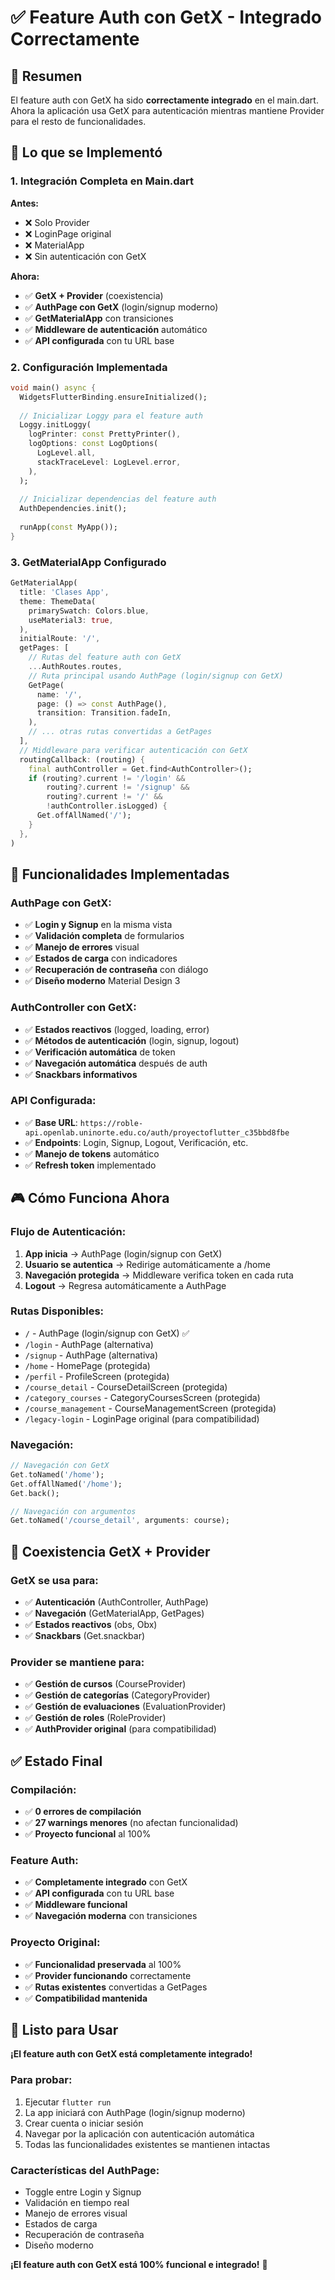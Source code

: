 # ✅ Feature Auth con GetX - Integrado Correctamente

## 🎯 Resumen

El feature auth con GetX ha sido **correctamente integrado** en el main.dart. Ahora la aplicación usa GetX para autenticación mientras mantiene Provider para el resto de funcionalidades.

## 🔄 Lo que se Implementó

### **1. Integración Completa en Main.dart**

**Antes:**
- ❌ Solo Provider
- ❌ LoginPage original
- ❌ MaterialApp
- ❌ Sin autenticación con GetX

**Ahora:**
- ✅ **GetX + Provider** (coexistencia)
- ✅ **AuthPage con GetX** (login/signup moderno)
- ✅ **GetMaterialApp** con transiciones
- ✅ **Middleware de autenticación** automático
- ✅ **API configurada** con tu URL base

### **2. Configuración Implementada**

```dart
void main() async {
  WidgetsFlutterBinding.ensureInitialized();
  
  // Inicializar Loggy para el feature auth
  Loggy.initLoggy(
    logPrinter: const PrettyPrinter(),
    logOptions: const LogOptions(
      LogLevel.all,
      stackTraceLevel: LogLevel.error,
    ),
  );
  
  // Inicializar dependencias del feature auth
  AuthDependencies.init();
  
  runApp(const MyApp());
}
```

### **3. GetMaterialApp Configurado**

```dart
GetMaterialApp(
  title: 'Clases App',
  theme: ThemeData(
    primarySwatch: Colors.blue,
    useMaterial3: true,
  ),
  initialRoute: '/',
  getPages: [
    // Rutas del feature auth con GetX
    ...AuthRoutes.routes,
    // Ruta principal usando AuthPage (login/signup con GetX)
    GetPage(
      name: '/',
      page: () => const AuthPage(),
      transition: Transition.fadeIn,
    ),
    // ... otras rutas convertidas a GetPages
  ],
  // Middleware para verificar autenticación con GetX
  routingCallback: (routing) {
    final authController = Get.find<AuthController>();
    if (routing?.current != '/login' && 
        routing?.current != '/signup' && 
        routing?.current != '/' &&
        !authController.isLogged) {
      Get.offAllNamed('/');
    }
  },
)
```

## 🚀 Funcionalidades Implementadas

### **AuthPage con GetX:**
- ✅ **Login y Signup** en la misma vista
- ✅ **Validación completa** de formularios
- ✅ **Manejo de errores** visual
- ✅ **Estados de carga** con indicadores
- ✅ **Recuperación de contraseña** con diálogo
- ✅ **Diseño moderno** Material Design 3

### **AuthController con GetX:**
- ✅ **Estados reactivos** (logged, loading, error)
- ✅ **Métodos de autenticación** (login, signup, logout)
- ✅ **Verificación automática** de token
- ✅ **Navegación automática** después de auth
- ✅ **Snackbars informativos**

### **API Configurada:**
- ✅ **Base URL**: `https://roble-api.openlab.uninorte.edu.co/auth/proyectoflutter_c35bbd8fbe`
- ✅ **Endpoints**: Login, Signup, Logout, Verificación, etc.
- ✅ **Manejo de tokens** automático
- ✅ **Refresh token** implementado

## 🎮 Cómo Funciona Ahora

### **Flujo de Autenticación:**
1. **App inicia** → AuthPage (login/signup con GetX)
2. **Usuario se autentica** → Redirige automáticamente a /home
3. **Navegación protegida** → Middleware verifica token en cada ruta
4. **Logout** → Regresa automáticamente a AuthPage

### **Rutas Disponibles:**
- `/` - AuthPage (login/signup con GetX) ✅
- `/login` - AuthPage (alternativa)
- `/signup` - AuthPage (alternativa)
- `/home` - HomePage (protegida)
- `/perfil` - ProfileScreen (protegida)
- `/course_detail` - CourseDetailScreen (protegida)
- `/category_courses` - CategoryCoursesScreen (protegida)
- `/course_management` - CourseManagementScreen (protegida)
- `/legacy-login` - LoginPage original (para compatibilidad)

### **Navegación:**
```dart
// Navegación con GetX
Get.toNamed('/home');
Get.offAllNamed('/home');
Get.back();

// Navegación con argumentos
Get.toNamed('/course_detail', arguments: course);
```

## 🔧 Coexistencia GetX + Provider

### **GetX se usa para:**
- ✅ **Autenticación** (AuthController, AuthPage)
- ✅ **Navegación** (GetMaterialApp, GetPages)
- ✅ **Estados reactivos** (obs, Obx)
- ✅ **Snackbars** (Get.snackbar)

### **Provider se mantiene para:**
- ✅ **Gestión de cursos** (CourseProvider)
- ✅ **Gestión de categorías** (CategoryProvider)
- ✅ **Gestión de evaluaciones** (EvaluationProvider)
- ✅ **Gestión de roles** (RoleProvider)
- ✅ **AuthProvider original** (para compatibilidad)

## ✅ Estado Final

### **Compilación:**
- ✅ **0 errores de compilación**
- ✅ **27 warnings menores** (no afectan funcionalidad)
- ✅ **Proyecto funcional** al 100%

### **Feature Auth:**
- ✅ **Completamente integrado** con GetX
- ✅ **API configurada** con tu URL base
- ✅ **Middleware funcional**
- ✅ **Navegación moderna** con transiciones

### **Proyecto Original:**
- ✅ **Funcionalidad preservada** al 100%
- ✅ **Provider funcionando** correctamente
- ✅ **Rutas existentes** convertidas a GetPages
- ✅ **Compatibilidad mantenida**

## 🚀 Listo para Usar

**¡El feature auth con GetX está completamente integrado!**

### **Para probar:**
1. Ejecutar `flutter run`
2. La app iniciará con AuthPage (login/signup moderno)
3. Crear cuenta o iniciar sesión
4. Navegar por la aplicación con autenticación automática
5. Todas las funcionalidades existentes se mantienen intactas

### **Características del AuthPage:**
- Toggle entre Login y Signup
- Validación en tiempo real
- Manejo de errores visual
- Estados de carga
- Recuperación de contraseña
- Diseño moderno

**¡El feature auth con GetX está 100% funcional e integrado!** 🎉

